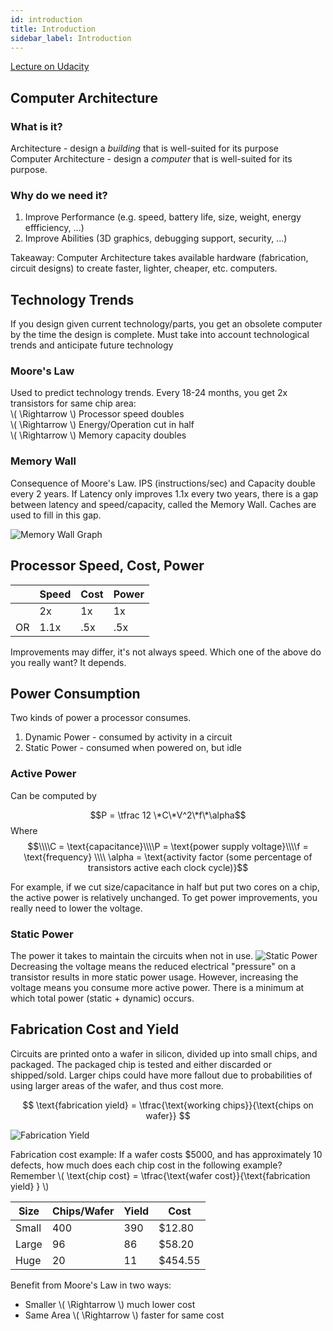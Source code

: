 ```yaml
---
id: introduction
title: Introduction
sidebar_label: Introduction
---
```


[Lecture on Udacity](https://classroom.udacity.com/courses/ud007/lessons/3627649022/concepts/last-viewed)

## Computer Architecture

### What is it?

Architecture - design a *building* that is well-suited for its purpose    
Computer Architecture - design a *computer* that is well-suited for its purpose.

### Why do we need it?

1. Improve Performance (e.g. speed, battery life, size, weight, energy effficiency, ...)
2. Improve Abilities (3D graphics, debugging support, security, ...)

Takeaway: Computer Architecture takes available hardware (fabrication, circuit designs) to create faster, lighter, cheaper, etc. computers.

## Technology Trends

If you design given current technology/parts, you get an obsolete computer by the time the design is complete. Must take into account technological trends and anticipate future technology

### Moore's Law

Used to predict technology trends. Every 18-24 months, you get 2x transistors for same chip area:    
\\( \Rightarrow \\) Processor speed doubles    
\\( \Rightarrow \\) Energy/Operation cut in half    
\\( \Rightarrow \\) Memory capacity doubles

### Memory Wall

Consequence of Moore's Law. IPS (instructions/sec) and Capacity double every 2 years. If Latency only improves 1.1x every two years, there is a gap between latency and speed/capacity, called the Memory Wall. Caches are used to fill in this gap.

![Memory Wall Graph](https://i.imgur.com/RMSndOW.png)

## Processor Speed, Cost, Power

|    | Speed | Cost | Power |
| ---| ----- | ---- | ----  |
|    |   2x  |  1x  |  1x   |
| OR | 1.1x  | .5x  | .5x   |

Improvements may differ, it's not always speed. Which one of the above do you really want? It depends.

## Power Consumption

Two kinds of power a processor consumes.
1. Dynamic Power - consumed by activity in a circuit
2. Static Power - consumed when powered on, but idle

### Active Power
Can be computed by

$$P = \tfrac 12 \*C\*V^2\*f\*\alpha$$
Where
$$\\\\C = \text{capacitance}\\\\P = \text{power supply voltage}\\\\f = \text{frequency} \\\\ \alpha = \text{activity factor (some percentage of transistors active each clock cycle)}$$

For example, if we cut size/capacitance in half but put two cores on a chip, the active power is relatively unchanged. To get power improvements, you really need to lower the voltage.

### Static Power

The power it takes to maintain the circuits when not in use.
![Static Power](https://i.imgur.com/Db7NwSj.png)
Decreasing the voltage means the reduced electrical "pressure" on a transistor results in more static power usage. However, increasing the voltage means you consume more active power. There is a minimum at which total power (static + dynamic) occurs.

## Fabrication Cost and Yield

Circuits are printed onto a wafer in silicon, divided up into small chips, and packaged. The packaged chip is tested and either discarded or shipped/sold. Larger chips could have more fallout due to probabilities of using larger areas of the wafer, and thus cost more.

$$ \text{fabrication yield} =  \tfrac{\text{working chips}}{\text{chips on wafer}} $$

![Fabrication Yield](https://i.imgur.com/vIIzt0I.png)

Fabrication cost example: If a wafer costs $5000, and has approximately 10 defects, how much does each chip cost in the following example? Remember \\( \text{chip cost} = \tfrac{\text{wafer cost}}{\text{fabrication yield} } \\)

| Size | Chips/Wafer | Yield |  Cost  | 
|------|-------------|-------|--------|
|Small |    400      |  390  | $12.80 |
|Large |     96      |   86  | $58.20 |
| Huge |     20      |   11  | $454.55|

Benefit from Moore's Law in two ways:
* Smaller \\( \Rightarrow \\) much lower cost
* Same Area \\( \Rightarrow \\) faster for same cost